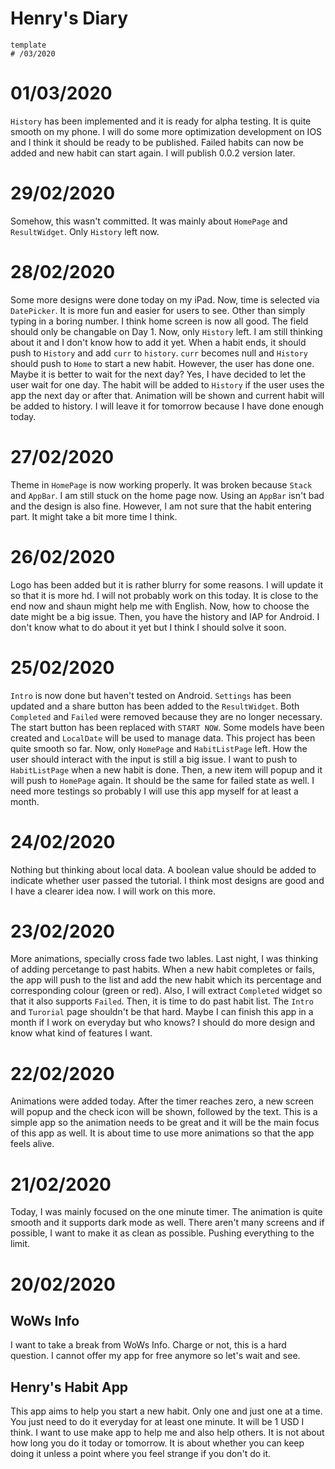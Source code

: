 # Henry's Diary
~~~
template
# /03/2020
~~~

# 01/03/2020
`History` has been implemented and it is ready for alpha testing. It is quite smooth on my phone. 
I will do some more optimization development on IOS and I think it should be ready to be published. 
Failed habits can now be added and new habit can start again. I will publish 0.0.2 version later.

# 29/02/2020
Somehow, this wasn't committed. It was mainly about `HomePage` and `ResultWidget`. Only `History` left now.

# 28/02/2020
Some more designs were done today on my iPad. Now, time is selected via `DatePicker`. It is more fun and easier for users to see. 
Other than simply typing in a boring number. I think home screen is now all good. The field should only be changable on Day 1. 
Now, only `History` left. I am still thinking about it and I don't know how to add it yet. 
When a habit ends, it should push to `History` and add `curr` to `history`. 
`curr` becomes null and `History` should push to `Home` to start a new habit. However, the user has done one. 
Maybe it is better to wait for the next day? Yes, I have decided to let the user wait for one day. The habit will be added to `History` 
if the user uses the app the next day or after that. Animation will be shown and current habit will be added to history. 
I will leave it for tomorrow because I have done enough today. 

# 27/02/2020
Theme in `HomePage` is now working properly. It was broken because `Stack` and `AppBar`. 
I am still stuck on the home page now. Using an `AppBar` isn't bad and the design is also fine. 
However, I am not sure that the habit entering part. It might take a bit more time I think. 

# 26/02/2020
Logo has been added but it is rather blurry for some reasons. I will update it so that it is more hd. 
I will not probably work on this today. It is close to the end now and shaun might help me with English. 
Now, how to choose the date might be a big issue. Then, you have the history and IAP for Android. 
I don't know what to do about it yet but I think I should solve it soon. 

# 25/02/2020
`Intro` is now done but haven't tested on Android. `Settings` has been updated and a share button has been added to the `ResultWidget`. 
Both `Completed` and `Failed` were removed because they are no longer necessary. The start button has been replaced with `START NOW`. 
Some models have been created and `LocalDate` will be used to manage data. This project has been quite smooth so far. 
Now, only `HomePage` and `HabitListPage` left. How the user should interact with the input is still a big issue. 
I want to push to `HabitListPage` when a new habit is done. Then, a new item will popup and it will push to `HomePage` again. 
It should be the same for failed state as well. I need more testings so probably I will use this app myself for at least a month. 

# 24/02/2020
Nothing but thinking about local data. A boolean value should be added to indicate whether user passed the tutorial. 
I think most designs are good and I have a clearer idea now. I will work on this more.

# 23/02/2020
More animations, specially cross fade two lables. Last night, I was thinking of adding percetange to past habits. 
When a new habit completes or fails, the app will push to the list and add the new habit which its percentage and corresponding colour (green or red). Also, I will extract `Completed` widget so that it also supports `Failed`. Then, it is time to do past habit list. The `Intro` and `Turorial` page shouldn't be that hard. Maybe I can finish this app in a month if I work on everyday but who knows? I should do more design and know what kind of features I want.

# 22/02/2020
Animations were added today. After the timer reaches zero, a new screen will popup and the check icon will be shown, followed by the text. This is a simple app so the animation needs to be great and it will be the main focus of this app as well. It is about time to use more animations so that the app feels alive.

# 21/02/2020
Today, I was mainly focused on the one minute timer. The animation is quite smooth and it supports dark mode as well. 
There aren't many screens and if possible, I want to make it as clean as possible. Pushing everything to the limit. 

# 20/02/2020
## WoWs Info
I want to take a break from WoWs Info. Charge or not, this is a hard question. 
I cannot offer my app for free anymore so let's wait and see. 

## Henry's Habit App
This app aims to help you start a new habit. Only one and just one at a time. 
You just need to do it everyday for at least one minute. It will be 1 USD I think. 
I want to use make app to help me and also help others. 
It is not about how long you do it today or tomorrow. 
It is about whether you can keep doing it unless a point where you feel strange if you don't do it.
